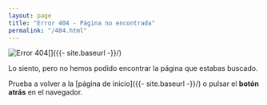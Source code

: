 ```yaml
---
layout: page
title: "Error 404 - Página no encontrada"
permalink: "/404.html"
---
```

[<img src="{{- site.logo -}}" alt="Error 404" style="float: left;"/>]({{- site.baseurl -}}/)

Lo siento, pero no hemos podido encontrar la página que estabas buscado.

Prueba a volver a la [página de inicio]({{- site.baseurl -}}/) o pulsar el **botón atrás** en el navegador.

